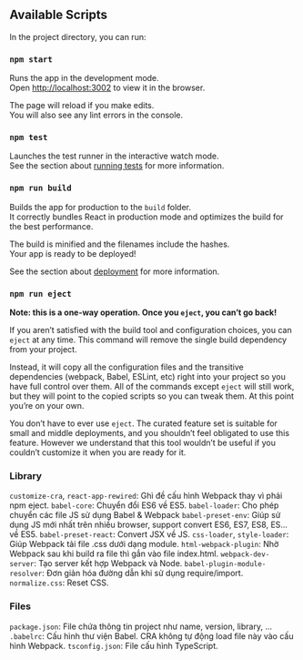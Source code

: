 ## Available Scripts

In the project directory, you can run:

### `npm start`

Runs the app in the development mode.\
Open [http://localhost:3002](http://localhost:3000) to view it in the browser.

The page will reload if you make edits.\
You will also see any lint errors in the console.

### `npm test`

Launches the test runner in the interactive watch mode.\
See the section about [running tests](https://facebook.github.io/create-react-app/docs/running-tests) for more information.

### `npm run build`

Builds the app for production to the `build` folder.\
It correctly bundles React in production mode and optimizes the build for the best performance.

The build is minified and the filenames include the hashes.\
Your app is ready to be deployed!

See the section about [deployment](https://facebook.github.io/create-react-app/docs/deployment) for more information.

### `npm run eject`

**Note: this is a one-way operation. Once you `eject`, you can’t go back!**

If you aren’t satisfied with the build tool and configuration choices, you can `eject` at any time. This command will remove the single build dependency from your project.

Instead, it will copy all the configuration files and the transitive dependencies (webpack, Babel, ESLint, etc) right into your project so you have full control over them. All of the commands except `eject` will still work, but they will point to the copied scripts so you can tweak them. At this point you’re on your own.

You don’t have to ever use `eject`. The curated feature set is suitable for small and middle deployments, and you shouldn’t feel obligated to use this feature. However we understand that this tool wouldn’t be useful if you couldn’t customize it when you are ready for it.

### Library

`customize-cra`, `react-app-rewired`: Ghì đề cấu hình Webpack thay vì phải npm eject.
`babel-core`: Chuyển đổi ES6 về ES5.
`babel-loader`: Cho phép chuyển các file JS sử dụng Babel & Webpack
`babel-preset-env`: Giúp sử dụng JS mới nhất trên nhiều browser, support convert ES6, ES7, ES8, ES... về ES5.
`babel-preset-react`: Convert JSX về JS.
`css-loader`, `style-loader`: Giúp Webpack tải file .css dưới dạng module.
`html-webpack-plugin`: Nhờ Webpack sau khi build ra file thì gắn vào file index.html.
`webpack-dev-server`: Tạo server kết hợp Webpack và Node.
`babel-plugin-module-resolver`: Đơn giản hóa đường dẫn khi sử dụng require/import.
`normalize.css`: Reset CSS.

### Files

`package.json`: File chứa thông tin project như name, version, library, ...  
`.babelrc`: Cấu hình thư viện Babel. CRA không tự động load file này vào cấu hình Webpack.
`tsconfig.json`: File cấu hình TypeScript.
